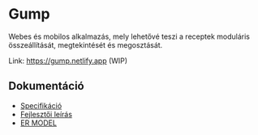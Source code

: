 # Gump

Webes és mobilos alkalmazás, mely lehetővé teszi a receptek moduláris összeállítását,
megtekintését és megosztását.

Link: <https://gump.netlify.app> (WIP)

## Dokumentáció

- [Specifikáció](/docs/manual.md)
- [Fejlesztői leírás](/docs/dev.md)
- [ER MODEL](https://app.diagrams.net/#G1BBTGqKAzg2ffcl2lPW3dU6NtK2lj8m1L)
